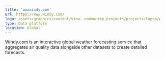 ```yaml
---
title: 'aaaaindy.com'
url: https://www.windy.com/
logo: assets/graphics/content/view--community-projects/projects/logos/windy_sprite.png
type: Data platform
location: Global
---
```


[Windy.com](https://www.windy.com/) is an interactive global weather forecasting service that aggregates air quality data alongside other datasets to create detailed forecasts.
